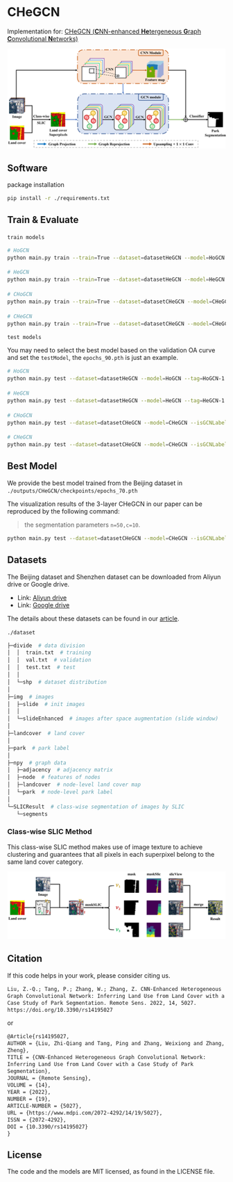 # CHeGCN

Implementation for: [CHeGCN (**C**NN-enhanced **He**tergeneous **G**raph **C**onvolutional **N**etworks)](https://www.mdpi.com/2072-4292/14/19/5027)

![model](ReadMe.assets/model.png)



## Software

package installation

```sh
pip install -r ./requirements.txt
```



## Train & Evaluate

`train models`

```sh
# HoGCN
python main.py train --train=True --dataset=datasetHeGCN --model=HoGCN --tag=HoGCN-1

# HeGCN
python main.py train --train=True --dataset=datasetHeGCN --model=HeGCN --tag=HeGCN-1

# CHoGCN
python main.py train --train=True --dataset=datasetCHeGCN --model=CHeGCN --isGCNLabel=False --tag=CHoGCN-1

# CHeGCN
python main.py train --train=True --dataset=datasetCHeGCN --model=CHeGCN --isGCNLabel=True --tag=CHeGCN-1
```



`test models`

You may need to select the best model based on the validation OA curve and set the `testModel`, the `epochs_90.pth` is just an example.
```sh
# HoGCN
python main.py test --dataset=datasetHeGCN --model=HoGCN --tag=HoGCN-1 --testModel=epochs_90.pth

# HeGCN
python main.py test --dataset=datasetHeGCN --model=HeGCN --tag=HeGCN-1 --testModel=epochs_90.pth

# CHoGCN
python main.py test --dataset=datasetCHeGCN --model=CHeGCN --isGCNLabel=False --tag=CHoGCN-1 --testModel=epochs_90.pth

# CHeGCN
python main.py test --dataset=datasetCHeGCN --model=CHeGCN --isGCNLabel=True --tag=CHeGCN-1 --testModel=epochs_90.pth
```



## Best Model

We provide the best model trained from the Beijing dataset in `./outputs/CHeGCN/checkpoints/epochs_70.pth`

The visualization results of the 3-layer CHeGCN in our paper can be reproduced by the following command:

> the segmentation parameters `n=50,c=10`.

```sh
python main.py test --dataset=datasetCHeGCN --model=CHeGCN --isGCNLabel=True --tag=CHeGCN --testModel=epochs_70.pth
```



## Datasets
The Beijing dataset and Shenzhen dataset can be downloaded from Aliyun drive or Google drive.
+ Link: [Aliyun drive](https://www.aliyundrive.com/s/Trt4sKtMAtE)
+ Link: [Google drive](https://drive.google.com/drive/folders/1M1xOXfXpg3pEIihc-oFMr9SdiuFbkOpk?usp=sharing)

The details about these datasets can be found in our [article](https://www.mdpi.com/2072-4292/14/19/5027).

`./dataset`

```python
├─divide  # data division
│  │  train.txt  # training
│  │  val.txt  # validation
│  │  test.txt  # test
│  │  
│  └─shp  # dataset distribution
│          
├─img  # images
│  ├─slide  # init images
│  │      
│  └─slideEnhanced  # images after space augmentation (slide window)
│
├─landcover  # land cover
│
├─park  # park label
│
├─npy  # graph data
│  ├─adjacency  # adjacency matrix
│  ├─node  # features of nodes
│  ├─landcover  # node-level land cover map
│  └─park  # node-level park label
│
└─SLICResult  # class-wise segmentation of images by SLIC
   └─segments
```



### Class-wise SLIC Method

This class-wise SLIC method makes use of image texture to achieve clustering and guarantees that all pixels in each superpixel belong to the same land cover category.

![class-wise-SLIC](ReadMe.assets/class-wise-SLIC.png)



## Citation
If this code helps in your work, please consider citing us.
```
Liu, Z.-Q.; Tang, P.; Zhang, W.; Zhang, Z. CNN-Enhanced Heterogeneous Graph Convolutional Network: Inferring Land Use from Land Cover with a Case Study of Park Segmentation. Remote Sens. 2022, 14, 5027. https://doi.org/10.3390/rs14195027
```
or
```
@Article{rs14195027,
AUTHOR = {Liu, Zhi-Qiang and Tang, Ping and Zhang, Weixiong and Zhang, Zheng},
TITLE = {CNN-Enhanced Heterogeneous Graph Convolutional Network: Inferring Land Use from Land Cover with a Case Study of Park Segmentation},
JOURNAL = {Remote Sensing},
VOLUME = {14},
YEAR = {2022},
NUMBER = {19},
ARTICLE-NUMBER = {5027},
URL = {https://www.mdpi.com/2072-4292/14/19/5027},
ISSN = {2072-4292},
DOI = {10.3390/rs14195027}
}
```


## License

The code and the models are MIT licensed, as found in the LICENSE file.
